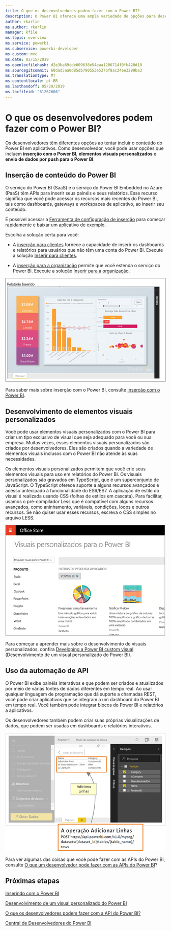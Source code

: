 ```yaml
---
title: O que os desenvolvedores podem fazer com o Power BI?
description: O Power BI oferece uma ampla variedade de opções para desenvolvedores. Isso vai desde a inserção até elementos visuais personalizados e conjuntos de dados de streaming.
author: rkarlin
ms.author: rkarlin
manager: kfile
ms.topic: overview
ms.service: powerbi
ms.subservice: powerbi-developer
ms.custom: mvc
ms.date: 03/15/2019
ms.openlocfilehash: d2e3ba69cde609638e54eaa1206714f0fb420d18
ms.sourcegitcommit: 60dad5aa0d85db790553e537bf8ac34ee3289ba3
ms.translationtype: MT
ms.contentlocale: pt-BR
ms.lasthandoff: 05/29/2019
ms.locfileid: "61262606"
---
```

# <a name="what-can-developers-do-with-power-bi"></a>O que os desenvolvedores podem fazer com o Power BI?

Os desenvolvedores têm diferentes opções ao tentar incluir o conteúdo do Power BI em aplicativos. Como desenvolvedor, você pode usar opções que incluem **inserção com o Power BI**, **elementos visuais personalizados** e **envio de dados por push para o Power BI**.

## <a name="embedding-power-bi-content"></a>Inserção de conteúdo do Power BI

O serviço do Power BI (SaaS) e o serviço do Power BI Embedded no Azure (PaaS) têm APIs para inserir seus painéis e seus relatórios. Esse recurso significa que você pode acessar os recursos mais recentes do Power BI, tais como dashboards, gateways e workspaces de aplicativo, ao inserir seu conteúdo.

É possível acessar a [Ferramenta de configuração de inserção](https://aka.ms/embedsetup) para começar rapidamente e baixar um aplicativo de exemplo.

Escolha a solução certa para você:

* A [inserção para clientes](embedding.md#embedding-for-your-customers) fornece a capacidade de inserir os dashboards e relatórios para usuários que não têm uma conta do Power BI. Execute a solução [Inserir para clientes](https://aka.ms/embedsetup/AppOwnsData).

* A [inserção para a organização](embedding.md#embedding-for-your-organization) permite que você estenda o serviço do Power BI. Execute a solução [Inserir para a organização](https://aka.ms/embedsetup/UserOwnsData).

![Exemplo de PBIE](media/what-can-you-do/what-can-you-do-02.png)

Para saber mais sobre inserção com o Power BI, consulte [Inserção com o Power BI](embedding.md).

## <a name="developing-custom-visuals"></a>Desenvolvimento de elementos visuais personalizados

Você pode usar elementos visuais personalizados com o Power BI para criar um tipo exclusivo de visual que seja adequado para você ou sua empresa. Muitas vezes, esses elementos visuais personalizados são criados por desenvolvedores. Eles são criados quando a variedade de elementos visuais inclusos com o Power BI não atende às suas necessidades.

Os elementos visuais personalizados permitem que você crie seus elementos visuais para uso em relatórios do Power BI. Os visuais personalizados são gravados em TypeScript, que é um superconjunto de JavaScript. O TypeScript oferece suporte a alguns recursos avançados e acesso antecipado à funcionalidade do ES6/ES7. A aplicação de estilo do visual é realizada usando CSS (folhas de estilos em cascata). Para facilitar, usamos o pré-compilador Less que é compatível com alguns recursos avançados, como aninhamento, variáveis, condições, loops e outros recursos. Se não quiser usar esses recursos, escreva o CSS simples no arquivo LESS.

![Exemplo de CV](media/what-can-you-do/powerbi-custom-visual-store.png)

Para começar a aprender mais sobre o desenvolvimento de visuais personalizados, confira [Developing a Power BI custom visual](custom-visual-develop-tutorial.md) (Desenvolvimento de um visual personalizado do Power BI).

## <a name="using-api-automation"></a>Uso da automação de API

O Power BI exibe painéis interativos e que podem ser criados e atualizados por meio de várias fontes de dados diferentes em tempo real. Ao usar qualquer linguagem de programação que dá suporte a chamadas REST, você pode criar aplicativos que se integram a um dashboard do Power BI em tempo real. Você também pode integrar blocos do Power BI e relatórios a aplicativos.

Os desenvolvedores também podem criar suas próprias visualizações de dados, que podem ser usadas em dashboards e relatórios interativos.

![Exemplo de envio de dados por push](media/what-can-you-do/powerbi-push-data.png)

Para ver algumas das coisas que você pode fazer com as APIs do Power BI, consulte [O que um desenvolvedor pode fazer com as APIs do Power BI](overview-of-power-bi-rest-api.md)?

## <a name="next-steps"></a>Próximas etapas

[Inserindo com o Power BI](embedding.md)  

[Desenvolvimento de um visual personalizado do Power BI](https://microsoft.github.io/PowerBI-visuals/docs/step-by-step-lab/developing-a-power-bi-custom-visual/)

[O que os desenvolvedores podem fazer com a API do Power BI?](overview-of-power-bi-rest-api.md)

[Central de Desenvolvedores do Power BI](https://powerbi.microsoft.com/developers/)